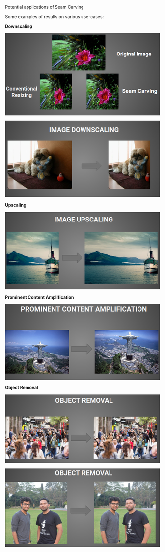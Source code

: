 Potential applications of Seam Carving

Some examples of results on various use-cases:

**Downscaling**

![](/Screenshots/Downscale1.png?raw=true)

![](/Screenshots/Downscale2.png?raw=true)

**Upscaling**

![](/Screenshots/Upscale.png?raw=true)

**Prominent Content Amplification**

![](/Screenshots/Amplify.png?raw=true)


**Object Removal**

![](/Screenshots/ObjectRemoval1.png?raw=true)

![](/Screenshots/ObjectRemoval2.png?raw=true)


